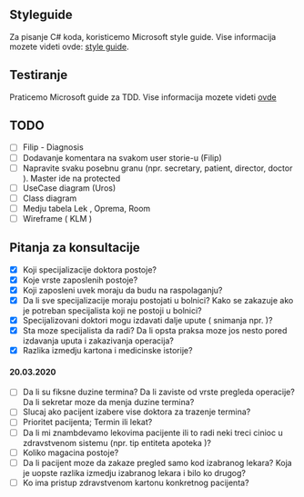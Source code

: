 ## Styleguide

Za pisanje C# koda, koristicemo Microsoft style guide.
Vise informacija mozete videti ovde: [style guide](https://docs.microsoft.com/en-us/dotnet/csharp/programming-guide/inside-a-program/coding-conventions).

## Testiranje

Praticemo Microsoft guide za TDD. Vise informacija mozete videti [ovde](https://docs.microsoft.com/en-us/visualstudio/test/quick-start-test-driven-development-with-test-explorer?view=vs-2019)

## TODO

- [ ] Filip - Diagnosis 
- [ ] Dodavanje komentara na svakom user storie-u (Filip)
- [ ] Napravite svaku posebnu granu (npr. secretary, patient, director, doctor ). Master ide na protected
- [ ] UseCase diagram (Uros)
- [ ] Class diagram
- [ ] Medju tabela Lek , Oprema, Room
- [ ] Wireframe ( KLM )

## Pitanja za konsultacije

- [x] Koji specijalizacije doktora postoje?
- [x] Koje vrste zaposlenih postoje?
- [x] Koji zaposleni uvek moraju da budu na raspolaganju?
- [x] Da li sve specijalizacije moraju postojati u bolnici? Kako se zakazuje ako je potreban specijalista koji ne postoji u bolnici?
- [x] Specijalizovani doktori mogu izdavati dalje upute ( snimanja npr. )?
- [x] Sta moze specijalista da radi? Da li opsta praksa moze jos nesto pored izdavanja uputa i zakazivanja operacija?
- [x] Razlika izmedju kartona i medicinske istorije?  
####  20.03.2020  
- [ ] Da li su fiksne duzine termina? Da li zaviste od vrste pregleda operacije? Da li sekretar moze da menja duzine termina?
- [ ] Slucaj ako pacijent izabere vise doktora za trazenje termina?
- [ ] Prioritet pacijenta; Termin ili lekat?
- [ ] Da li mi znambdevamo lekovima pacijente ili to radi neki treci cinioc u zdravstvenom sistemu (npr. tip entiteta apoteka )?
- [ ] Koliko magacina postoje?
- [ ] Da li pacijent moze da zakaze pregled samo kod izabranog lekara? Koja je uopste razlika izmedju izabranog lekara i bilo ko drugog?
- [ ] Ko ima pristup zdravstvenom kartonu konkretnog pacijenta?